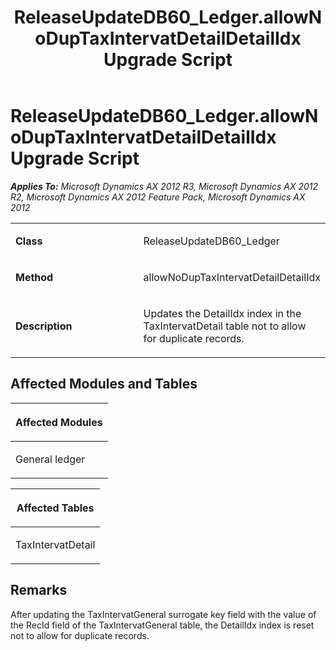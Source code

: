 ﻿---
title: ReleaseUpdateDB60_Ledger.allowNoDupTaxIntervatDetailDetailIdx Upgrade Script
TOCTitle: ReleaseUpdateDB60_Ledger.allowNoDupTaxIntervatDetailDetailIdx Upgrade Script
ms:assetid: 0d5832f1-38d7-dc52-bffd-3d49835318a2
ms:mtpsurl: https://msdn.microsoft.com/en-us/library/JJ735710(v=AX.60)
ms:contentKeyID: 49706616
ms.date: 05/18/2015
mtps_version: v=AX.60
---

# ReleaseUpdateDB60\_Ledger.allowNoDupTaxIntervatDetailDetailIdx Upgrade Script 


_**Applies To:** Microsoft Dynamics AX 2012 R3, Microsoft Dynamics AX 2012 R2, Microsoft Dynamics AX 2012 Feature Pack, Microsoft Dynamics AX 2012_

<table>
<colgroup>
<col style="width: 50%" />
<col style="width: 50%" />
</colgroup>
<tbody>
<tr class="odd">
<td><p><strong>Class</strong></p></td>
<td><p>ReleaseUpdateDB60_Ledger</p></td>
</tr>
<tr class="even">
<td><p><strong>Method</strong></p></td>
<td><p>allowNoDupTaxIntervatDetailDetailIdx</p></td>
</tr>
<tr class="odd">
<td><p><strong>Description</strong></p></td>
<td><p>Updates the DetailIdx index in the TaxIntervatDetail table not to allow for duplicate records.</p></td>
</tr>
</tbody>
</table>


## Affected Modules and Tables

<table>
<colgroup>
<col style="width: 100%" />
</colgroup>
<thead>
<tr class="header">
<th><p>Affected Modules</p></th>
</tr>
</thead>
<tbody>
<tr class="odd">
<td><p>General ledger</p></td>
</tr>
</tbody>
</table>


<table>
<colgroup>
<col style="width: 100%" />
</colgroup>
<thead>
<tr class="header">
<th><p>Affected Tables</p></th>
</tr>
</thead>
<tbody>
<tr class="odd">
<td><p>TaxIntervatDetail</p></td>
</tr>
</tbody>
</table>


## Remarks

After updating the TaxIntervatGeneral surrogate key field with the value of the RecId field of the TaxIntervatGeneral table, the DetailIdx index is reset not to allow for duplicate records.

  


